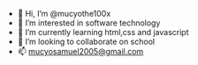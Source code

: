 - 👋 Hi, I’m @mucyothe100x
- 👀 I’m interested in software technology
- 🌱 I’m currently learning html,css and javascript
- 💞️ I’m looking to collaborate on school
- 📫 mucyosamuel2005@gmail.com


